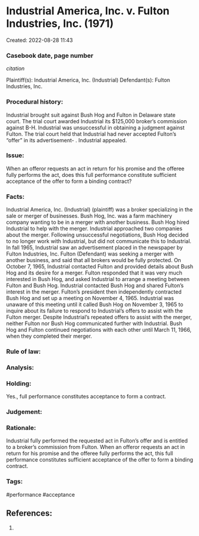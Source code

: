 # Industrial America, Inc. v. Fulton Industries, Inc. (1971)
Created: 2022-08-28 11:43

### Casebook date, page number
*citation*

Plaintiff(s): Industrial America, Inc. (Industrial)
Defendant(s): Fulton Industries, Inc.

### Procedural history:
Industrial brought suit against Bush Hog and Fulton in Delaware state court. The trial court awarded Industrial its $125,000 broker’s commission against B-H. Industrial was unsuccessful in obtaining a judgment against Fulton. The trial court held that Industrial had never accepted Fulton’s “offer” in its advertisement- . Industrial appealed.

### Issue:
When an offeror requests an act in return for his promise and the offeree fully performs the act, does this full performance constitute sufficient acceptance of the offer to form a binding contract?

### Facts:
Industrial America, Inc. (Industrial) (plaintiff) was a broker specializing in the sale or merger of businesses. Bush Hog, Inc. was a farm machinery company wanting to be in a merger with another business. Bush Hog hired Industrial to help with the merger. Industrial approached two companies about the merger. Following unsuccessful negotiations, Bush Hog decided to no longer work with Industrial, but did not communicate this to Industrial. In fall 1965, Industrial saw an advertisement placed in the newspaper by Fulton Industries, Inc. Fulton (Defendant) was seeking a merger with another business, and said that all brokers would be fully protected. On October 7, 1965, Industrial contacted Fulton and provided details about Bush Hog and its desire for a merger. Fulton responded that it was very much interested in Bush Hog, and asked Industrial to arrange a meeting between Fulton and Bush Hog. Industrial contacted Bush Hog and shared Fulton’s interest in the merger. Fulton’s president then independently contracted Bush Hog and set up a meeting on November 4, 1965. Industrial was unaware of this meeting until it called Bush Hog on November 3, 1965 to inquire about its failure to respond to Industrial’s offers to assist with the Fulton merger. Despite Industrial’s repeated offers to assist with the merger, neither Fulton nor Bush Hog communicated further with Industrial. Bush Hog and Fulton continued negotiations with each other until March 11, 1966, when they completed their merger. 

### Rule of law:

### Analysis:

### Holding:
Yes., full performance constitutes acceptance to form a contract.

### Judgement:

### Rationale:
Industrial fully performed the requested act in Fulton’s offer and is entitled to a broker’s commission from Fulton. When an offeror requests an act in return for his promise and the offeree fully performs the act, this full performance constitutes sufficient acceptance of the offer to form a binding contract. 

### Tags:
#performance #acceptance 



## References:

1. 